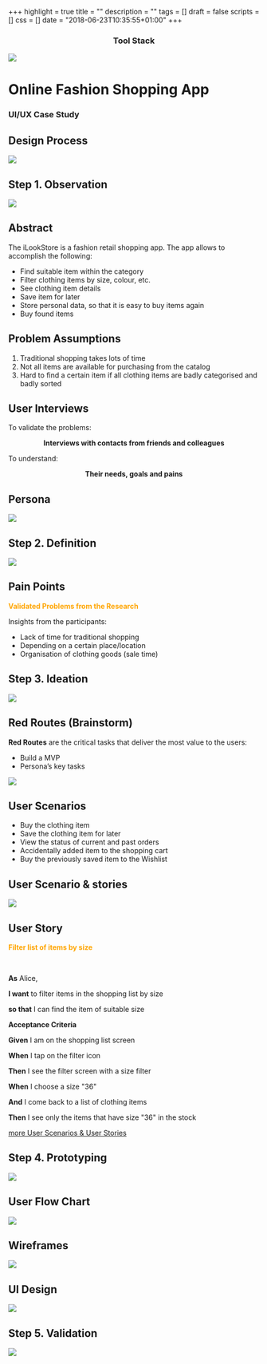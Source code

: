 +++
highlight = true
title = ""
description = ""
tags = []
draft = false
scripts = []
css = []
date = "2018-06-23T10:35:55+01:00"
+++
<h3 style="text-align: center">Tool Stack</h3>
<img src="/toolstack.png"></img>
<!-- <h3 style="text-align: center">Projects</h3> -->
<div class="projects">
  <h1>Online Fashion Shopping App</h1>
  <h3>UI/UX Case Study</h3>
  <h2>Design Process</h2>
  <img src='/design-process.png'>
  <h2>Step 1. Observation</h2>
  <img src='/step-1.png'>
  <h2>Abstract</h2>
  <p>The iLookStore is a fashion retail shopping app.  The app allows to accomplish the following:</p>
  <ul>
    <li>Find suitable item within the category</li>
    <li>Filter clothing items by size, colour, etc.</li>
    <li>See clothing item details</li>
    <li>Save item for later</li>
    <li>Store personal data, so that it is easy to buy items again</li>
    <li>Buy found items</li>
  </ul>
  <h2>Problem Assumptions</h2>
  <ol>
    <li>Traditional shopping takes lots of time</li>
    <li>Not all items are available for purchasing from the catalog</li>
    <li>Hard to find a certain item if all clothing items are badly categorised and badly sorted</li>
  </ol>
  <h2>User Interviews</h2>
  <p>To validate the problems:</p>
  <p style="text-align: center"><b>Interviews with contacts from friends and colleagues</b></p>
  <p>To understand:</p>
  <p style="text-align: center"><b>Their needs, goals and pains</b></p>
  <h2>Persona</h2>
  <img src="/persona-2.png"/>
  <h2>Step 2. Definition</h2>
  <img src="/step-2.png"/>
  <h2>Pain Points</h2>
  <p style="color: orange;"><b>Validated Problems from the Research</b></p>
  <p>Insights from the participants:</p>
  <ul>
    <li>Lack of time for traditional shopping</li>
    <li>Depending on a certain place/location</li>
    <li>Organisation of clothing goods (sale time)</li>
  </ul>
  <h2>Step 3. Ideation</h2>
  <img src="/step-3.png" />
  <h2>Red Routes (Brainstorm)</h2>
  <p><b>Red Routes</b> are the critical tasks that deliver the most value to the users:</p>
  <ul>
   <li>Build a MVP</li>
   <li>Persona’s key tasks</li>
  </ul>
  <img src="/red-routes.png" />
  <h2>User Scenarios</h2>
  <ul>
    <li>Buy the clothing item</li>
    <li>Save the clothing item for later</li>
    <li>View the status of current and past orders</li>
    <li>Accidentally added item to the shopping cart</li>
    <li>Buy the previously saved item to the Wishlist</li>
  </ul>
  <h2>User Scenario & stories</h2>
  <img src="/user-scenario.png"/>
  <h2>User Story</h2>
  <p style="color: orange;"><b>Filter list of items by size</b></p>
  <br />
  <p><b>As</b> Alice,</p>
  <p><b>I want</b> to filter items in the shopping list by size</p>
  <p><b>so that</b> I can find the item of suitable size</p>
  <p><b>Acceptance Criteria</b></p>
  <p><b>Given</b> I am on the shopping list screen</p>
  <p><b>When</b> I tap on the filter icon</p>
  <p><b>Then</b> I see the filter screen with a size filter</p>
  <p><b>When</b> I choose a size "36"</p>
  <p><b>And</b> I come back to a list of clothing items</p>
  <p><b>Then</b> I see only the items that have size "36" in the stock</p>
  <p><a href="https://trello.com/b/JZmrRE9h/ilookstore">more User Scenarios & User Stories</a></p>
  <h2>Step 4. Prototyping</h2>
  <img src="/step-4.png" />
  <h2>User Flow Chart</h2>
  <img src="/user-flow-chart.png" />
  <h2>Wireframes</h2>
  <img src="/wireframes.png">
  <h2>UI Design</h2>
  <img src="/ui-design.png" />
  <h2>Step 5. Validation</h2>
  <img src="/step-5.png" />
</div>
